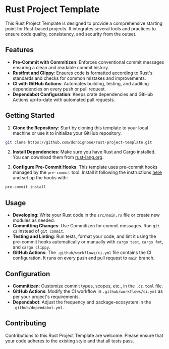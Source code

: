 # Rust Project Template

This Rust Project Template is designed to provide a comprehensive starting point
for Rust-based projects. It integrates several tools and practices to ensure
code quality, consistency, and security from the outset.

## Features

- **Pre-Commit with Commitizen**: Enforces conventional commit messages ensuring
  a clean and readable commit history.
- **Rustfmt and Clippy**: Ensures code is formatted according to Rust's
  standards and checks for common mistakes and improvements.
- **CI with GitHub Actions**: Automates building, testing, and auditing
  dependencies on every push or pull request.
- **Dependabot Configuration**: Keeps crate dependencies and GitHub Actions
  up-to-date with automated pull requests.

## Getting Started

1. **Clone the Repository**: Start by cloning this template to your local
   machine or use it to initialize your GitHub repository.

```sh
git clone https://github.com/donbignose/rust-project-template.git
```

2. **Install Dependencies**: Make sure you have Rust and Cargo installed. You
   can download them from [rust-lang.org](https://www.rust-lang.org/learn/get-started).

3. **Configure Pre-Commit Hooks**: This template uses pre-commit hooks managed
   by the `pre-commit` tool. Install it following the instructions
   [here](https://pre-commit.com/#install) and set up the hooks with:

```sh
pre-commit install
```

## Usage

- **Developing**: Write your Rust code in the `src/main.rs` file or create new
  modules as needed.
- **Committing Changes**: Use Commitizen for commit messages. Run `git cz`
  instead of `git commit`.
- **Testing and Linting**: Run tests, format your code, and lint it using the
  pre-commit hooks automatically or manually with `cargo test`, `cargo fmt`, and
  `cargo clippy`.
- **GitHub Actions**: The `.github/workflows/ci.yml` file contains the CI
  configuration. It runs on every push and pull request to `main` branch.

## Configuration

- **Commitizen**: Customize commit types, scopes, etc., in the `.cz.toml` file.
- **GitHub Actions**: Modify the CI workflow in `.github/workflows/ci.yml` as
  per your project's requirements.
- **Dependabot**: Adjust the frequency and package-ecosystem in the
  `.github/dependabot.yml`.

## Contributing

Contributions to this Rust Project Template are welcome. Please ensure that your
code adheres to the existing style and that all tests pass.
